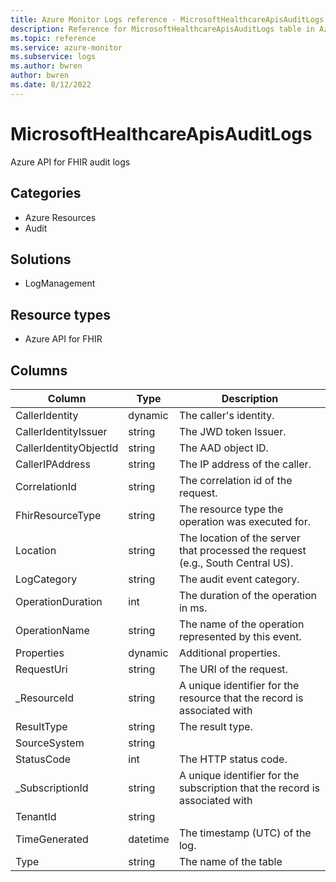 ```yaml
---
title: Azure Monitor Logs reference - MicrosoftHealthcareApisAuditLogs
description: Reference for MicrosoftHealthcareApisAuditLogs table in Azure Monitor Logs.
ms.topic: reference
ms.service: azure-monitor
ms.subservice: logs
ms.author: bwren
author: bwren
ms.date: 8/12/2022
---
```


# MicrosoftHealthcareApisAuditLogs

 Azure API for FHIR audit logs

## Categories

- Azure Resources
- Audit
## Solutions

- LogManagement
## Resource types

- Azure API for FHIR




## Columns

| Column | Type | Description |
| --- | --- | --- |
| CallerIdentity | dynamic | The caller's identity. |
| CallerIdentityIssuer | string | The JWD token Issuer. |
| CallerIdentityObjectId | string | The AAD object ID. |
| CallerIPAddress | string | The IP address of the caller. |
| CorrelationId | string | The correlation id of the request. |
| FhirResourceType | string | The resource type the operation was executed for. |
| Location | string | The location of the server that processed the request (e.g., South Central US). |
| LogCategory | string | The audit event category. |
| OperationDuration | int | The duration of the operation in ms. |
| OperationName | string | The name of the operation represented by this event. |
| Properties | dynamic | Additional properties. |
| RequestUri | string | The URI of the request. |
| _ResourceId | string | A unique identifier for the resource that the record is associated with |
| ResultType | string | The result type. |
| SourceSystem | string |  |
| StatusCode | int | The HTTP status code. |
| _SubscriptionId | string | A unique identifier for the subscription that the record is associated with |
| TenantId | string |  |
| TimeGenerated | datetime | The timestamp (UTC) of the log. |
| Type | string | The name of the table |
